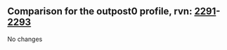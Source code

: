 ## Comparison for the outpost0 profile, rvn: [2291](https://github.com/PRO100KatYT/FortniteProfileRevisions/tree/main/profiles/outpost0/2291%20outpost0.json)-[2293](https://github.com/PRO100KatYT/FortniteProfileRevisions/tree/main/profiles/outpost0/2293%20outpost0.json)

No changes

